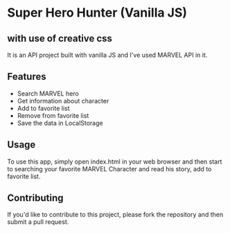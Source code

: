 <h1>Super Hero Hunter (Vanilla JS)</h1>
<h2>with use of creative css</h2>

It is an API project built with vanilla JS and I've used MARVEL API in it.

<h2>Features</h2>

<ul>
    <li>Search MARVEL hero</li>
    <li>Get information about character</li>
    <li>Add to favorite list</li>
    <li>Remove from favorite list</li>
    <li>Save the data in LocalStorage</li>
</ul>

<h2>Usage</h2>

To use this app, simply open index.html in your web browser and then start to searching your favorite MARVEL Character
and read his story, add to favorite list.

<h2>Contributing</h2>

If you'd like to contribute to this project, please fork the repository and then submit a pull request.
